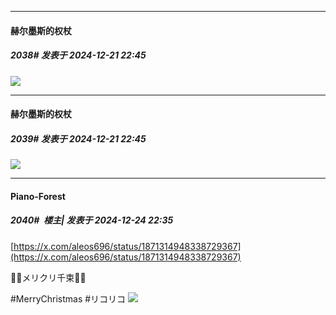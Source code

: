﻿
*****

####  赫尔墨斯的权杖  
##### 2038#       发表于 2024-12-21 22:45

<img src="https://p.sda1.dev/20/b75a92c696a1feee3e3ba72eb8687a76/CMP_20241221224449166.jpg" referrerpolicy="no-referrer">

*****

####  赫尔墨斯的权杖  
##### 2039#       发表于 2024-12-21 22:45

<img src="https://p.sda1.dev/20/71a80c0a8540a6ed394cf16b4842e371/CMP_20241221224524570.jpg" referrerpolicy="no-referrer">


*****

####  Piano-Forest  
##### 2040#         楼主| 发表于 2024-12-24 22:35

[https://x.com/aleos696/status/1871314948338729367](https://x.com/aleos696/status/1871314948338729367)

🧑‍🎄メリクリ千束🎄🌟

#MerryChristmas #リコリコ
<img src="https://p.sda1.dev/20/db3b7ed18eb04b04571f862146306022/illust_125473822_20241224_223254.png" referrerpolicy="no-referrer">

